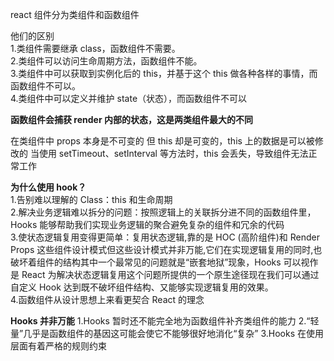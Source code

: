 react 组件分为类组件和函数组件

他们的区别  
1.类组件需要继承 class，函数组件不需要。  
2.类组件可以访问生命周期方法，函数组件不能。  
3.类组件中可以获取到实例化后的 this，并基于这个 this 做各种各样的事情，而函数组件不可以。  
4.类组件中可以定义并维护 state（状态），而函数组件不可以

**函数组件会捕获 render 内部的状态，这是两类组件最大的不同**

在类组件中 props 本身是不可变的
但 this 却是可变的，this 上的数据是可以被修改的
当使用 setTimeout、setInterval 等方法时，this 会丢失，导致组件无法正常工作

**为什么使用 hook？**  
1.告别难以理解的 Class：this 和生命周期  
2.解决业务逻辑难以拆分的问题：按照逻辑上的关联拆分进不同的函数组件里，Hooks 能够帮助我们实现业务逻辑的聚合避免复杂的组件和冗余的代码  
3.使状态逻辑复用变得更简单：复用状态逻辑,靠的是 HOC (高阶组件)和 Render Props 这些组件设计模式但这些设计模式并非万能,它们在实现逻辑复用的同时,也破坏着组件的结构其中一个最常见的问题就是“嵌套地狱”现象，Hooks 可以视作是 React 为解决状态逻辑复用这个问题所提供的一个原生途径现在我们可以通过自定义 Hook 达到既不破坏组件结构、又能够实现逻辑复用的效果。  
4.函数组件从设计思想上来看更契合 React 的理念

**Hooks 并非万能**
1.Hooks 暂时还不能完全地为函数组件补齐类组件的能力
2.“轻量”几乎是函数组件的基因这可能会使它不能够很好地消化“复杂”
3.Hooks 在使用层面有着严格的规则约束
